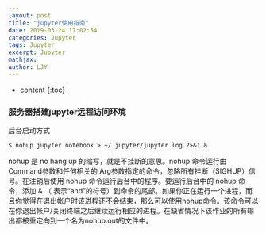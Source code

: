 ```yaml
---
layout: post
title: "jupyter使用指南"
date: 2019-03-24 17:02:54
categories: Jupyter
tags: Jupyter
excerpt: Jupyter
mathjax:
author: LJY
---
```

* content
{:toc}


### 服务器搭建jupyter远程访问环境

后台启动方式
```
$ nohup jupyter notebook > ~/.jupyter/jupyter.log 2>&1 &
```

nohup 是 no hang up 的缩写，就是不挂断的意思。nohup 命令运行由 Command参数和任何相关的 Arg参数指定的命令，忽略所有挂断（SIGHUP）信号。在注销后使用 nohup 命令运行后台中的程序。要运行后台中的 nohup 命令，添加 & （ 表示“and”的符号）到命令的尾部。如果你正在运行一个进程，而且你觉得在退出帐户时该进程还不会结束，那么可以使用nohup命令。该命令可以在你退出帐户/关闭终端之后继续运行相应的进程。在缺省情况下该作业的所有输出都被重定向到一个名为nohup.out的文件中。

